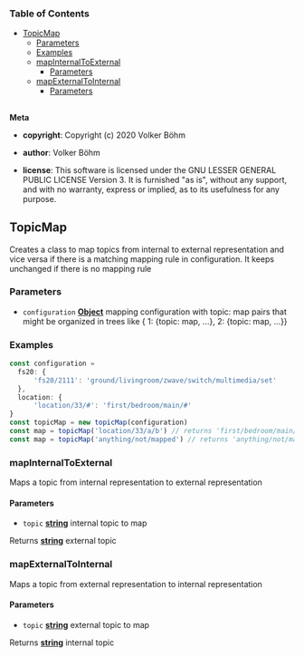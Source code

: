 <!-- Generated by documentation.js. Update this documentation by updating the source code. -->

### Table of Contents

-   [TopicMap][1]
    -   [Parameters][2]
    -   [Examples][3]
    -   [mapInternalToExternal][4]
        -   [Parameters][5]
    -   [mapExternalToInternal][6]
        -   [Parameters][7]

## 

**Meta**

-   **copyright**: Copyright (c) 2020 Volker Böhm

-   **author**: Volker Böhm
-   **license**: This software is licensed under the GNU LESSER GENERAL PUBLIC LICENSE Version 3. It is furnished
    "as is", without any support, and with no warranty, express or implied, as to its usefulness for
    any purpose.

## TopicMap

Creates a class to map topics from internal to external representation and vice versa if there
is a matching mapping rule in configuration. It keeps unchanged if there is no mapping rule

### Parameters

-   `configuration` **[Object][8]** mapping configuration with topic: map pairs that might be
    organized in trees like { 1: {topic: map, ...}, 2: {topic: map, ...}}

### Examples

```javascript
const configuration =
  fs20: {
      'fs20/2111': 'ground/livingroom/zwave/switch/multimedia/set'
  },
  location: {
      'location/33/#': 'first/bedroom/main/#'
}
const topicMap = new topicMap(configuration)
const map = topicMap('location/33/a/b') // returns 'first/bedroom/main/a/b'
const map = topicMap('anything/not/mapped') // returns 'anything/not/mapped'
```

### mapInternalToExternal

Maps a topic from internal representation to external representation

#### Parameters

-   `topic` **[string][9]** internal topic to map

Returns **[string][9]** external topic

### mapExternalToInternal

Maps a topic from external representation to internal representation

#### Parameters

-   `topic` **[string][9]** external topic to map

Returns **[string][9]** internal topic

[1]: #topicmap

[2]: #parameters

[3]: #examples

[4]: #mapinternaltoexternal

[5]: #parameters-1

[6]: #mapexternaltointernal

[7]: #parameters-2

[8]: https://developer.mozilla.org/docs/Web/JavaScript/Reference/Global_Objects/Object

[9]: https://developer.mozilla.org/docs/Web/JavaScript/Reference/Global_Objects/String
